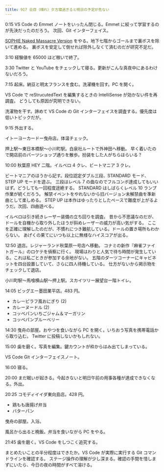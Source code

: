 ```yaml
---
title: 917 日目（晴れ）夕方寝過ぎると明日の予定が危ない
---
```


0:15 VS Code の Emmet ノートをいったん閉じる。Emmet に絞って学習するのが先決だったのだろう。
次回、Git インターフェイス。

[SOPHIE Naked Massacre Version][dtp22b] をやる。地下七階からゴールまで裏ボスを除いて進める。
裏ボスを安定して倒せれば除外しなくて済むのだが研究不足だ。

3:10 経験値を 65000 ほど稼いで終了。

3:30 Twitter と YouTube をチェックして寝る。更新がこんな真夜中にあるわけないだろう。

7:15 起床。納豆と明太フランスを食む。洗濯機を回す。PC を開く。

VS Code で reStrucutedText を編集するときの IntelliSense が効かない件を再調査。
どうしても原因が究明できない。

洗濯物を干す。諦めて VS Code の Git インターフェイスを調査する。優先度は低いトピックだが。

9:15 外出する。

イトーヨーカードー曳舟店。体温チェック。

押上駅～東日本橋駅～小川町駅。白泉社ルートで外神田へ移動。
早く着いたので開店前のパーツショップ通りを散歩。扮装をした人がちらほらいる？

10:00 秋葉原 HEY 二階。イルベロ 4 クレ、ビートマニア 3 クレ。

ビートマニアのほうから記す。段位認定ダブル三段、STANDARD モード、STEP UP モードを遊ぶ。
三段はレベル 7 の曲なのでフルコンボ達成してもいいはず。どうしても一回程度途絶する。
STANDARD はしばらくレベル 10 ランプ作業が続くだろう。
解禁イベントをやれないから旧バージョン未解禁曲を準新曲として楽しめる。
STEP UP は本作はゆったりとしたペースで難度が上がるようだ。次回、四曲遊べる。

イルベロは引き続きレーザー装備の立ち回りを調査。
昔から不思議なのだが、ドールを自機から取り外したほうが斜めレーザーの威力が高い気がする。
ここを正確に理解したのだが、不慣れにつき難航している。ドールの置き場所もわからない。
あげくの果てにいつも以上に無様なハイスコアが出る。

12:50 退店。レジャーランド秋葉原一号店へ移動。
コナミの新作『麻雀ファイトガール』のロケテを偵察に行く。
現場はわりと人気で待ち時間が発生している。これは私ごときが参加する余地がない。
五階のダーツコーナーにキャビネットを四台設置していて、さらに四人待機している。
仕方がないから掲示物をチェックして退店。

小川町駅～馬喰横山駅～押上駅。スカイツリー展望台一階トイレ。

14:05 ビッグエー墨田業平店。483 円。

* カレーピラフ風おにぎり (2)
* カレーヌードル (2)
* コッペパンいちごジャム＆マーガリン
* コッペパンブルーベリー

14:30 曳舟の部屋。おやつを食いながら PC を開く。いちおう写真を携帯電話から取り込む。
Twitter に投稿しないかもしれない。

15:00 歯を磨く。写真を編集。鍵カウントが枠からはみ出てしまっている。

VS Code Git インターフェイスノート。

16:00 寝る。

20:00 まだ眠いが起きる。今起きないと明日午前の用事各種が達成できなくなる。外出。

20:25 コモディイイダ東向島店。428 円。

* 鶏もも唐揚げ弁当
* バターパン

曳舟の部屋。入浴。

風呂から出ると晩飯。弁当を食いながら PC をやる。

21:45 歯を磨く。VS Code をしつこく追究する。

まとめたいことの半分程度はできたか。VS Code が実際に実行する Git コマンドラインを確認する。
ステージ操作の理解が少し深まる。確認の手間を惜しまずにいたら、今日の夜の時間がすべて溶ける。

[dtp22b]: https://www.dlsite.com/maniax/work/=/product_id/RJ424807/
